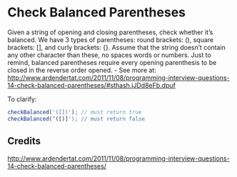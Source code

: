 # Check Balanced Parentheses

Given a string of opening and closing parentheses, check whether it’s balanced. We have 3 types of parentheses: round brackets: (), square brackets: [], and curly brackets: {}. Assume that the string doesn’t contain any other character than these, no spaces words or numbers. Just to remind, balanced parentheses require every opening parenthesis to be closed in the reverse order opened. - See more at: http://www.ardendertat.com/2011/11/08/programming-interview-questions-14-check-balanced-parentheses/#sthash.jJDd8eFb.dpuf

To clarify:
```javascript
checkBalanced('([])'); // must return true
checkBalanced(‘([)]'); // must return false
```

## Credits
http://www.ardendertat.com/2011/11/08/programming-interview-questions-14-check-balanced-parentheses/

